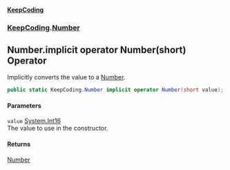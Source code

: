 #### [KeepCoding](index.md 'index')
### [KeepCoding](KeepCoding.md 'KeepCoding').[Number](Number.md 'KeepCoding.Number')
## Number.implicit operator Number(short) Operator
Implicitly converts the value to a [Number](Number.md 'KeepCoding.Number').  
```csharp
public static KeepCoding.Number implicit operator Number(short value);
```
#### Parameters
<a name='KeepCoding.Number.op_ImplicitKeepCoding.Number(short).value'></a>
`value` [System.Int16](https://docs.microsoft.com/en-us/dotnet/api/System.Int16 'System.Int16')  
The value to use in the constructor.
  
#### Returns
[Number](Number.md 'KeepCoding.Number')  
